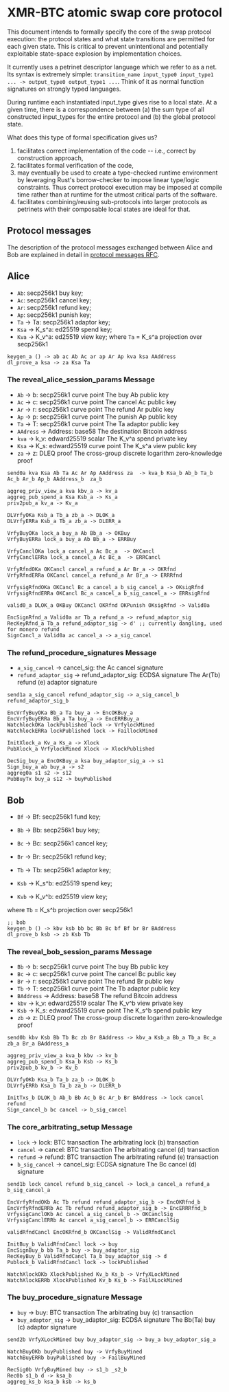 # XMR-BTC atomic swap core protocol

This document intends to formally specify the core of the swap protocol
execution: the protocol states and what state transitions are permitted for each
given state. This is critical to prevent unintentional and potentially exploitable
state-space explosion by implementation choices.

It currently uses a petrinet descriptor language which we refer to as a net. Its
syntax is extremely simple: `transition_name input_type0 input_type1 ... ->
output_type0 output_type1 ...`. Think of it as normal function signatures on
strongly typed languages.

During runtime each instantiated input_type gives rise to a local state. At a
given time, there is a correspondence between (a) the sum type of all
constructed input_types for the entire protocol and (b) the global protocol
state.

What does this type of formal specification gives us? 
1. facilitates correct implementation of the code -- i.e., correct by
   construction approach,
2. facilitates formal verification of the code,
3. may eventually be used to create a type-checked runtime environment by
leveraging Rust's borrow-checker to impose linear type/logic constraints. Thus
correct protocol execution may be imposed at compile time rather than at runtime
for the utmost critical parts of the software.
4. facilitates combining/reusing sub-protocols into larger protocols as
   petrinets with their composable local states are ideal for that.


## Protocol messages
The description of the protocol messages exchanged between Alice and Bob are explained in detail in [protocol messages RFC](../04-protocol-messages.md). 

## Alice
- `Ab`: secp256k1 buy key;
- `Ac`: secp256k1 cancel key;
- `Ar`: secp256k1 refund key;
- `Ap`: secp256k1 punish key;
- `Ta` -> Ta: secp256k1 adaptor key;
- `Ksa` -> K_s^a: ed25519 spend key;
- `Kva` -> K_v^a: ed25519 view key;
where
    `Ta` = K_s^a projection over secp256k1

``` net:alice0_
keygen_a () -> ab ac Ab Ac ar ap Ar Ap kva ksa AAddress
dl_prove_a ksa -> za Ksa Ta
```

### The reveal_alice_session_params Message
- `Ab` -> b: secp256k1 curve point The buy Ab public key
- `Ac` -> c: secp256k1 curve point The cancel Ac public key
- `Ar` -> r: secp256k1 curve point The refund Ar public key
- `Ap` -> p: secp256k1 curve point The punish Ap public key
- `Ta` -> T: secp256k1 curve point The Ta adaptor public key
- `AAdress` -> Address: base58 The destination Bitcoin address
- `kva` -> k_v: edward25519 scalar The K_v^a spend private key
- `Ksa` -> K_s: edward25519 curve point The K_s^a view public key
- `za` -> z: DLEQ proof The cross-group discrete logarithm zero-knowledge proof

``` net:reveal_alice_session_params_
send0a kva Ksa Ab Ta Ac Ar Ap AAddress za  -> kva_b Ksa_b Ab_b Ta_b Ac_b Ar_b Ap_b AAddress_b  za_b
```

``` net:alice1_
aggreg_priv_view_a kva kbv_a -> kv_a
aggreg_pub_spend_a Ksa Ksb_a -> Ks_a
priv2pub_a kv_a -> Kv_a

DLVrfyOKa Ksb_a Tb_a zb_a -> DLOK_a 
DLVrfyERRa Ksb_a Tb_a zb_a -> DLERR_a

VrfyBuyOKa lock_a buy_a Ab Bb_a -> OKBuy
VrfyBuyERRa lock_a buy_a Ab Bb_a -> ERRBuy

VrfyCanclOKa lock_a cancel_a Ac Bc_a  -> OKCancl
VrfyCanclERRa lock_a cancel_a Ac Bc_a  -> ERRCancl

VrfyRfndOKa OKCancl cancel_a refund_a Ar Br_a -> OKRfnd 
VrfyRfndERRa OKCancl cancel_a refund_a Ar Br_a -> ERRRfnd

VrfysigRfndOKa OKCancl Bc_a cancel_a b_sig_cancel_a -> OKsigRfnd 
VrfysigRfndERRa OKCancl Bc_a cancel_a b_sig_cancel_a -> ERRsigRfnd

valid0_a DLOK_a OKBuy OKCancl OKRfnd OKPunish OKsigRfnd -> Valid0a

EncSignRfnd_a Valid0a ar Tb_a refund_a -> refund_adaptor_sig
RecKeyRfnd_a Tb_a refund_adaptor_sig -> d' ;; currently dangling, used for monero refund
SignCancl_a Valid0a ac cancel_a -> a_sig_cancel
```

### The refund_procedure_signatures Message
- `a_sig_cancel` -> cancel_sig: the Ac cancel signature
- `refund_adaptor_sig` -> refund_adaptor_sig: ECDSA signature The Ar(Tb) refund (e) adaptor signature

``` net:refund_procedure_signatures_
send1a a_sig_cancel refund_adaptor_sig -> a_sig_cancel_b refund_adaptor_sig_b
```

``` net:alice2_
EncVrfyBuyOKa Bb_a Ta buy_a -> EncOKBuy_a
EncVrfyBuyERRa Bb_a Ta buy_a -> EncERRBuy_a
WatchlockOKa lockPublished lock -> VrfylockMined
WatchlockERRa lockPublished lock -> FaillockMined

InitXlock_a Kv_a Ks_a -> Xlock
PubXlock_a VrfylockMined Xlock -> XlockPublished

DecSig_buy_a EncOKBuy_a ksa buy_adaptor_sig_a -> s1
Sign_buy_a ab buy_a -> s2
aggreg0a s1 s2 -> s12
PubBuyTx buy_a s12 -> buyPublished
```

## Bob
- `Bf` -> Bf: secp256k1 fund key;
- `Bb` -> Bb: secp256k1 buy key;
- `Bc` -> Bc: secp256k1 cancel key;
- `Br`  -> Br: secp256k1 refund key;

- `Tb` -> Tb: secp256k1 adaptor key;
 
- `Ksb` -> K_s^b: ed25519 spend key;
- `Kvb` -> K_v^b: ed25519 view key;

where
    `Tb` = K_s^b projection over secp256k1

``` net:bob0_
;; bob
keygen_b () -> kbv ksb bb bc Bb Bc bf Bf br Br BAddress
dl_prove_b ksb -> zb Ksb Tb
```

### The reveal_bob_session_params Message
- `Bb` -> b: secp256k1 curve point The buy Bb public key
- `Bc` -> c: secp256k1 curve point The cancel Bc public key
- `Br` -> r: secp256k1 curve point The refund Br public key
- `Tb` -> T: secp256k1 curve point The Tb adaptor public key
- `BAddress` -> Address: base58 The refund Bitcoin address
- `kbv` -> k_v: edward25519 scalar The K_v^b view private key
- `Ksb` -> K_s: edward25519 curve point The K_s^b spend public key
- `zb` -> z: DLEQ proof The cross-group discrete logarithm zero-knowledge proof 

``` net:reveal_bob_session_params_
send0b kbv Ksb Bb Tb Bc zb Br BAddress -> kbv_a Ksb_a Bb_a Tb_a Bc_a zb_a Br_a BAddress_a
```

```net:bob1_
aggreg_priv_view_a kva_b kbv -> kv_b
aggreg_pub_spend_b Ksa_b Ksb -> Ks_b
priv2pub_b kv_b -> Kv_b

DLVrfyOKb Ksa_b Ta_b za_b -> DLOK_b 
DLVrfyERRb Ksa_b Ta_b za_b -> DLERR_b

InitTxs_b DLOK_b Ab_b Bb Ac_b Bc Ar_b Br BAddress -> lock cancel refund
Sign_cancel_b bc cancel -> b_sig_cancel
```

### The core_arbitrating_setup Message
- `lock` -> lock: BTC transaction The arbitrating lock (b) transaction
- `cancel` -> cancel: BTC transaction The arbitrating cancel (d) transaction
- `refund` -> refund: BTC transaction The arbitrating refund (e) transaction
- `b_sig_cancel` -> cancel_sig: ECDSA signature The Bc cancel (d) signature

``` net:core_arbitrating_setup_
send1b lock cancel refund b_sig_cancel -> lock_a cancel_a refund_a b_sig_cancel_a
```

``` net:bob2_
EncVrfyRfndOKb Ac Tb refund refund_adaptor_sig_b -> EncOKRfnd_b
EncVrfyRfndERRb Ac Tb refund refund_adaptor_sig_b -> EncERRRfnd_b
VrfysigCanclOKb Ac cancel a_sig_cancel_b -> OKCanclSig
VrfysigCanclERRb Ac cancel a_sig_cancel_b -> ERRCanclSig

validRfndCancl EncOKRfnd_b OKCanclSig -> ValidRfndCancl

InitBuy_b ValidRfndCancl lock -> buy
EncSignBuy_b bb Ta_b buy -> buy_adaptor_sig
RecKeyBuy_b ValidRfndCancl Ta_b buy_adaptor_sig -> d
Publock_b ValidRfndCancl lock -> lockPublished

WatchXlockOKb XlockPublished Kv_b Ks_b -> VrfyXLockMined
WatchXlockERRb XlockPublished Kv_b Ks_b -> FailXLockMined

```
### The buy_procedure_signature Message
- `buy` -> buy: BTC transaction The arbitrating buy (c) transaction
- `buy_adaptor_sig` -> buy_adaptor_sig: ECDSA signature The Bb(Ta) buy (c) adaptor signature

``` net:buy_procedure_signature_
send2b VrfyXLockMined buy buy_adaptor_sig -> buy_a buy_adaptor_sig_a
```

``` net:bob3_
WatchBuyOKb buyPublished buy -> VrfyBuyMined
WatchBuyERRb buyPublished buy -> FailBuyMined

RecSig0b VrfyBuyMined buy -> s1_b _s2_b
Rec0b s1_b d -> ksa_b
aggreg_ks_b ksa_b ksb -> ks_b

```

